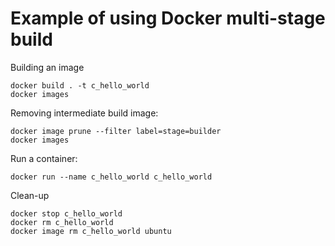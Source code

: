 # Example of using Docker multi-stage build

Building an image
```
docker build . -t c_hello_world
docker images
```

Removing intermediate build image:
```
docker image prune --filter label=stage=builder
docker images
```

Run a container:
```
docker run --name c_hello_world c_hello_world
```

Clean-up
```
docker stop c_hello_world
docker rm c_hello_world
docker image rm c_hello_world ubuntu
```


